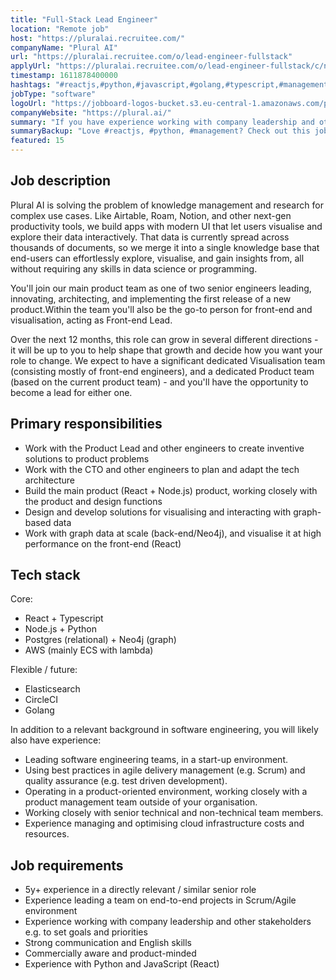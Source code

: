 ```yaml
---
title: "Full-Stack Lead Engineer"
location: "Remote job"
host: "https://pluralai.recruitee.com/"
companyName: "Plural AI"
url: "https://pluralai.recruitee.com/o/lead-engineer-fullstack"
applyUrl: "https://pluralai.recruitee.com/o/lead-engineer-fullstack/c/new"
timestamp: 1611878400000
hashtags: "#reactjs,#python,#javascript,#golang,#typescript,#management,#ui/ux,#scrum,#aws,#operations"
jobType: "software"
logoUrl: "https://jobboard-logos-bucket.s3.eu-central-1.amazonaws.com/plural-ai"
companyWebsite: "https://plural.ai/"
summary: "If you have experience working with company leadership and other stakeholders e.g. to set goals and priorities, Plural AI is looking for someone with your knowledge."
summaryBackup: "Love #reactjs, #python, #management? Check out this job post!"
featured: 15
---
```


## Job description

Plural AI is solving the problem of knowledge management and research for complex use cases. Like Airtable, Roam, Notion, and other next-gen productivity tools, we build apps with modern UI that let users visualise and explore their data interactively. That data is currently spread across thousands of documents, so we merge it into a single knowledge base that end-users can effortlessly explore, visualise, and gain insights from, all without requiring any skills in data science or programming.

You'll join our main product team as one of two senior engineers leading, innovating, architecting, and implementing the first release of a new product.Within the team you'll also be the go-to person for front-end and visualisation, acting as Front-end Lead.

Over the next 12 months, this role can grow in several different directions - it will be up to you to help shape that growth and decide how you want your role to change. We expect to have a significant dedicated Visualisation team (consisting mostly of front-end engineers), and a dedicated Product team (based on the current product team) - and you'll have the opportunity to become a lead for either one.

## Primary responsibilities

*   Work with the Product Lead and other engineers to create inventive solutions to product problems
*   Work with the CTO and other engineers to plan and adapt the tech architecture
*   Build the main product (React + Node.js) product, working closely with the product and design functions
*   Design and develop solutions for visualising and interacting with graph-based data
*   Work with graph data at scale (back-end/Neo4j), and visualise it at high performance on the front-end (React)

## Tech stack

Core:

*   React + Typescript
*   Node.js + Python
*   Postgres (relational) + Neo4j (graph)
*   AWS (mainly ECS with lambda)

Flexible / future:

*   Elasticsearch
*   CircleCI
*   Golang

In addition to a relevant background in software engineering, you will likely also have experience:

*   Leading software engineering teams, in a start-up environment.
*   Using best practices in agile delivery management (e.g. Scrum) and quality assurance (e.g. test driven development).
*   Operating in a product-oriented environment, working closely with a product management team outside of your organisation.
*   Working closely with senior technical and non-technical team members.
*   Experience managing and optimising cloud infrastructure costs and resources.

## Job requirements

*   5y+ experience in a directly relevant / similar senior role
*   Experience leading a team on end-to-end projects in Scrum/Agile environment
*   Experience working with company leadership and other stakeholders e.g. to set goals and priorities
*   Strong communication and English skills
*   Commercially aware and product-minded
*   Experience with Python and JavaScript (React)
